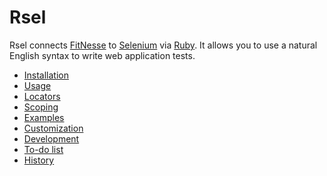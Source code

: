 Rsel
====

Rsel connects [FitNesse](http://fitnesse.org) to
[Selenium](http://seleniumhq.org) via [Ruby](http://ruby-lang.org). It allows
you to use a natural English syntax to write web application tests.

- [Installation](install.md)
- [Usage](usage.md)
- [Locators](locators.md)
- [Scoping](scoping.md)
- [Examples](examples.md)
- [Customization](custom.md)
- [Development](development.md)
- [To-do list](todo.md)
- [History](history.md)

